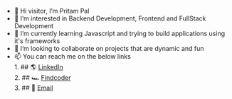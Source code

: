 - 👋 Hi visitor, I’m Pritam Pal 
- 👀 I’m interested in Backend Development, Frontend and FullStack Development
- 🌱 I’m currently learning Javascript and trying to build applications using it's frameworks
- 💞️ I’m looking to collaborate on projects that are dynamic and fun
- 📫 You can reach me on the below links   
       1. ## 🌎 [LinkedIn](https://www.linkedin.com/in/pritampal1/)   
       2.  ## 🏎 [Findcoder](https://www.findcoder.io/u/pureart)    
       3.  ## 📧 [Email](pal.pritam1416131@gmail.com)   
     

<!---
PrimePP/PrimePP is a ✨ special ✨ repository because its `README.md` (this file) appears on your GitHub profile.
You can click the Preview link to take a look at your changes.
--->
